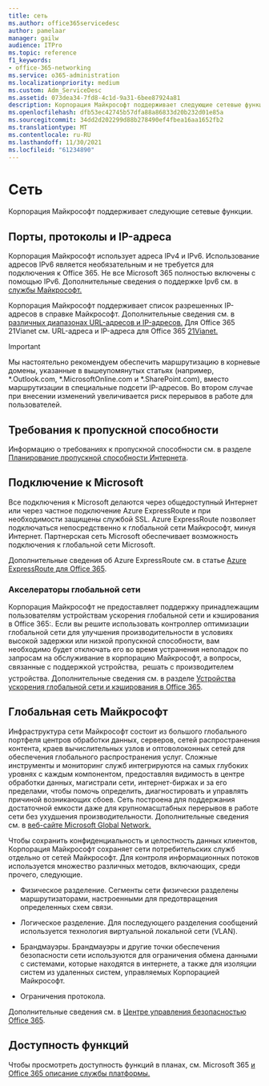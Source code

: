 ```yaml
---
title: сеть
ms.author: office365servicedesc
author: pamelaar
manager: gailw
audience: ITPro
ms.topic: reference
f1_keywords:
- office-365-networking
ms.service: o365-administration
ms.localizationpriority: medium
ms.custom: Adm_ServiceDesc
ms.assetid: 073dea34-7fd8-4c1d-9a31-6bee87924a81
description: Корпорация Майкрософт поддерживает следующие сетевые функции.
ms.openlocfilehash: dfb53ec42745b57dfa88a86833d20b232d01e85a
ms.sourcegitcommit: 34dd2d202299d88b278490ef4fbea16aa1652fb2
ms.translationtype: MT
ms.contentlocale: ru-RU
ms.lasthandoff: 11/30/2021
ms.locfileid: "61234890"
---
```

# <a name="networking"></a>Сеть

Корпорация Майкрософт поддерживает следующие сетевые функции.
  
## <a name="ports-protocols-and-ip-addresses"></a>Порты, протоколы и IP-адреса

Корпорация Майкрософт использует адреса IPv4 и IPv6. Использование адресов IPv6 является необязательным и не требуется для подключения к Office 365. Не все Microsoft 365 полностью включены с помощью IPv6. Дополнительные сведения о поддержке Ipv6 см. в [службы Майкрософт.](/office365/enterprise/ipv6-support)
  
Корпорация Майкрософт поддерживает список разрешенных IP-адресов в справке Майкрософт. Дополнительные сведения см. в [различных диапазонах URL-адресов и IP-адресов.](/office365/enterprise/urls-and-ip-address-ranges) Для Office 365 21Vianet см. URL-адреса и IP-адреса для Office 365 [21Vianet.](/office365/enterprise/managing-office-365-endpoints)
  
> [!IMPORTANT]
> Мы настоятельно рекомендуем обеспечить маршрутизацию в корневые домены, указанные в вышеупомянутых статьях (например, \*.Outlook.com, \*.MicrosoftOnline.com и \*.SharePoint.com), вместо маршрутизации в специальные подсети IP-адресов. Во втором случае при внесении изменений увеличивается риск перерывов в работе для пользователей. 
  
## <a name="bandwidth-requirements"></a>Требования к пропускной способности

Информацию о требованиях к пропускной способности см. в разделе [Планирование пропускной способности Интернета](/office365/enterprise/network-planning-and-performance).
  
## <a name="connecting-to-microsoft"></a>Подключение к Microsoft

Все подключения к Microsoft делаются через общедоступный Интернет или через частное подключение Azure ExpressRoute и при необходимости защищены службой SSL. Azure ExpressRoute позволяет подключаться непосредственно к глобальной сети Майкрософт, минуя Интернет. Партнерская сеть Microsoft обеспечивает возможность подключения к глобальной сети Microsoft.
  
Дополнительные сведения об Azure ExpressRoute см. в статье [Azure ExpressRoute для Office 365](/microsoft-365/enterprise/azure-expressroute).
  
### <a name="wan-accelerators"></a>Акселераторы глобальной сети

Корпорация Майкрософт не предоставляет поддержку принадлежащим пользователям устройствам ускорения глобальной сети и кэширования в Office 365:. Если вы решите использовать контроллер оптимизации глобальной сети для улучшения производительности в условиях высокой задержки или низкой пропускной способности, вам необходимо будет отключать его во время устранения неполадок по запросам на обслуживание в корпорацию Майкрософт, а вопросы, связанные с поддержкой устройства,  решать с производителем устройства. Дополнительные сведения см. в разделе [Устройства ускорения глобальной сети и кэширования в Office 365](https://support.microsoft.com/help/2690045/using-third-party-network-devices-or-solutions-with-office-365).
  
## <a name="the-global-microsoft-network"></a>Глобальная сеть Майкрософт

Инфраструктура сети Майкрософт состоит из большого глобального портфеля центров обработки данных, серверов, сетей распространения контента, краев вычислительных узлов и оптоволоконных сетей для обеспечения глобального распространения услуг. Сложные инструменты и мониторинг служб интегрируются на самых глубоких уровнях с каждым компонентом, предоставляя видимость в центре обработки данных, магистрали сети, интернет-биржах и за его пределами, чтобы помочь определить, диагностировать и управлять причиной возникающих сбоев. Сеть построена для поддержания достаточной емкости даже для крупномасштабных перерывов в работе сети без ухудшения производительности. Дополнительные сведения см. в [веб-сайте Microsoft Global Network.](/azure/networking/microsoft-global-network) 
  
Чтобы сохранить конфиденциальность и целостность данных клиентов, Корпорация Майкрософт сохраняет сети потребительских служб отдельно от сетей Майкрософт. Для контроля информационных потоков используется множество различных методов, включающих, среди прочего, следующие.
  
- Физическое разделение. Сегменты сети физически разделены маршрутизаторами, настроенными для предотвращения определенных схем связи.
    
- Логическое разделение. Для последующего разделения сообщений используется технология виртуальной локальной сети (VLAN).
    
- Брандмауэры. Брандмауэры и другие точки обеспечения безопасности сети используются для ограничения обмена данными с системами, которые находятся в интернете, а также для изоляции систем из удаленных систем, управляемых Корпорацией Майкрософт. 
    
- Ограничения протокола.
    
Дополнительные сведения см. в [Центре управления безопасностью Office 365](https://www.microsoft.com/trust-center). 
  
## <a name="feature-availability"></a>Доступность функций

Чтобы просмотреть доступность функций в планах, см. Microsoft 365 [и Office 365 описание службы платформы.](office-365-platform-service-description.md)
